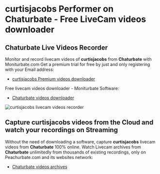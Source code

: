 # curtisjacobs Performer on Chaturbate - Free LiveCam videos downloader

## Chaturbate Live Videos Recorder

Monitor and record livecam videos of **curtisjacobs** from **Chaturbate** with Moniturbate.com
Get a premium trial for free by just and only registering with your Email address:
* [curtisjacobs Premium videos downloader](https://moniturbate.com/request-demo-licence-key.html)

Free livecam videos downloader - Moniturbate Software:
* [Chaturbate videos downloader](https://moniturbate.com/moniturbate-download-software.html)

![curtisjacobs livecam videos recorder](https://peachurnet.com/templates/moniturbate-software.png)


## Capture curtisjacobs videos from the Cloud and watch your recordings on Streaming

Without the need of downloading a software, capture **curtisjacobs** livecam videos from **Chaturbate** 100% online.
Watch Livecam archives from **Chaturbate** unlimitedly from thousands of existing recordings, only on Peachurbate.com and its websites network:
* [Chaturbate videos archives](https://peachurnet.com/)